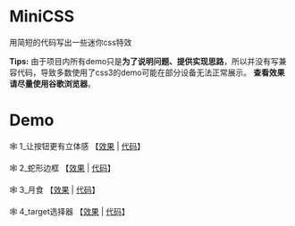 <!--
 * @Descripttion: 
 * @version: v1.0.0
 * @Author: Liuxin   微信: L2315496341 欢迎交流
 * @Date: 2019-08-27 11:26:43
 * @LastEditors: Liuxin
 * @LastEditTime: 2019-08-27 17:15:25
 -->
# MiniCSS
用简短的代码写出一些迷你css特效

**Tips:**
由于项目内所有demo只是**为了说明问题、提供实现思路**，所以并没有写兼容代码，导致多数使用了css3的demo可能在部分设备无法正常展示。 **查看效果请尽量使用谷歌浏览器**。

# Demo

🕸 1_让按钮更有立体感 【[效果](https://webxing.github.io/MiniCSS/1_让按钮更有立体感.html) \| [代码](https://github.com/webxing/MiniCSS/blob/master/1_让按钮更有立体感.html)】

🕸 2_蛇形边框 【[效果](https://webxing.github.io/MiniCSS/2_蛇形边框.html) \| [代码](https://github.com/webxing/MiniCSS/blob/master/2_蛇形边框.html)】

🕸 3_月食 【[效果](https://webxing.github.io/MiniCSS/3_月食.html) \| [代码](https://github.com/webxing/MiniCSS/blob/master/3_月食.html)】

🕸 4_target选择器 【[效果](https://webxing.github.io/MiniCSS/4_target选择器.html) \| [代码](https://github.com/webxing/MiniCSS/blob/master/4_target选择器.html)】



<!-- 🚀🏷🔖🧶🧵🕸🦋🌈💧🎗💎🎈🎀📬💌🔹 -->


